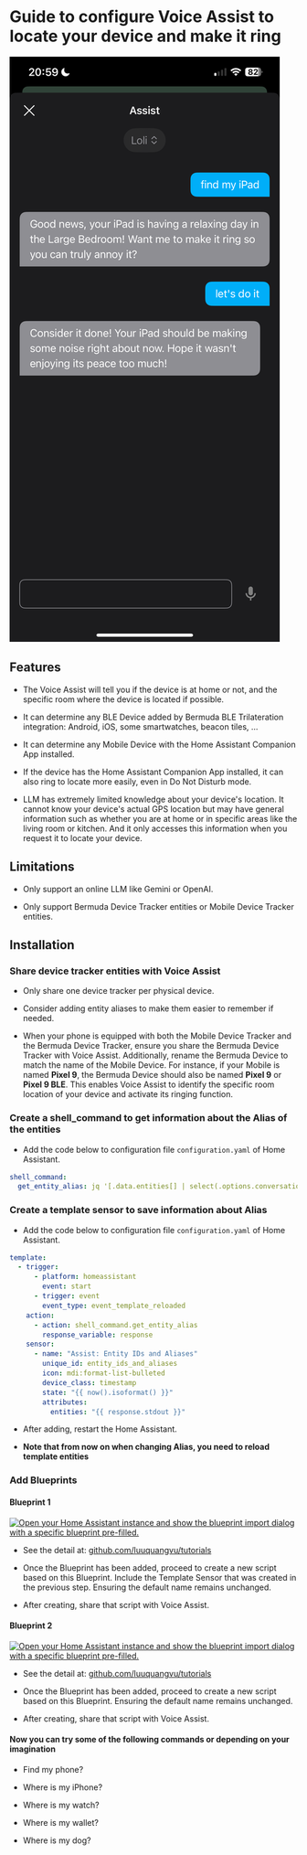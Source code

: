 # Guide to configure Voice Assist to locate your device and make it ring

![image](images/20250608_ASxwFa.png)

## Features

* The Voice Assist will tell you if the device is at home or not, and the specific room where the device is located if possible.

* It can determine any BLE Device added by Bermuda BLE Trilateration integration: Android, iOS, some smartwatches, beacon tiles, ...

* It can determine any Mobile Device with the Home Assistant Companion App installed.

* If the device has the Home Assistant Companion App installed, it can also ring to locate more easily, even in Do Not Disturb mode.

* LLM has extremely limited knowledge about your device's location. It cannot know your device's actual GPS location but may have general information such as whether you are at home or in specific areas like the living room or kitchen. And it only accesses this information when you request it to locate your device.

## Limitations

* Only support an online LLM like Gemini or OpenAI.

* Only support Bermuda Device Tracker entities or Mobile Device Tracker entities.

## Installation

### Share device tracker entities with Voice Assist

* Only share one device tracker per physical device.

* Consider adding entity aliases to make them easier to remember if needed.

* When your phone is equipped with both the Mobile Device Tracker and the Bermuda Device Tracker, ensure you share the Bermuda Device Tracker with Voice Assist. Additionally, rename the Bermuda Device to match the name of the Mobile Device. For instance, if your Mobile is named **Pixel 9**, the Bermuda Device should also be named **Pixel 9** or **Pixel 9 BLE**. This enables Voice Assist to identify the specific room location of your device and activate its ringing function.

### Create a shell_command to get information about the Alias of the entities

* Add the code below to configuration file `configuration.yaml` of Home Assistant.

```yaml
shell_command:
  get_entity_alias: jq '[.data.entities[] | select(.options.conversation.should_expose == true and (.aliases | length > 0)) | {entity_id, aliases}]' ./.storage/core.entity_registry
```

### Create a template sensor to save information about Alias

* Add the code below to configuration file `configuration.yaml` of Home Assistant.

```yaml
template:
  - trigger:
      - platform: homeassistant
        event: start
      - trigger: event
        event_type: event_template_reloaded
    action:
      - action: shell_command.get_entity_alias
        response_variable: response
    sensor:
      - name: "Assist: Entity IDs and Aliases"
        unique_id: entity_ids_and_aliases
        icon: mdi:format-list-bulleted
        device_class: timestamp
        state: "{{ now().isoformat() }}"
        attributes:
          entities: "{{ response.stdout }}"
```

* After adding, restart the Home Assistant.

* **Note that from now on when changing Alias, ​you ​need to reload template entities**

### Add Blueprints

#### Blueprint 1

[![Open your Home Assistant instance and show the blueprint import dialog with a specific blueprint pre-filled.](https://my.home-assistant.io/badges/blueprint_import.svg)](https://my.home-assistant.io/redirect/blueprint_import/?blueprint_url=https%3A%2F%2Fgithub.com%2Fluuquangvu%2Ftutorials%2Fblob%2Fmain%2Fdevice_location_lookup_full_llm.yaml)

* See the detail at: [github.com/luuquangvu/tutorials](/device_location_lookup_full_llm.yaml)

* Once the Blueprint has been added, proceed to create a new script based on this Blueprint. Include the Template Sensor that was created in the previous step. Ensuring the default name remains unchanged.

* After creating, share that script with Voice Assist.

#### Blueprint 2

[![Open your Home Assistant instance and show the blueprint import dialog with a specific blueprint pre-filled.](https://my.home-assistant.io/badges/blueprint_import.svg)](https://my.home-assistant.io/redirect/blueprint_import/?blueprint_url=https%3A%2F%2Fgithub.com%2Fluuquangvu%2Ftutorials%2Fblob%2Fmain%2Fdevice_ringing_full_llm.yaml)

* See the detail at: [github.com/luuquangvu/tutorials](/device_ringing_full_llm.yaml)

* Once the Blueprint has been added, proceed to create a new script based on this Blueprint. Ensuring the default name remains unchanged.

* After creating, share that script with Voice Assist.

#### Now you can try some of the following commands or depending on your imagination

* Find my phone?

* Where is my iPhone?

* Where is my watch?

* Where is my wallet?

* Where is my dog?
